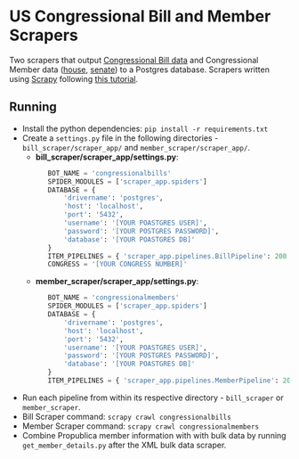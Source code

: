 # US Congressional Bill and Member Scrapers

Two scrapers that output [Congressional Bill data](https://www.gpo.gov/fdsys/bulkdata/BILLSTATUS) and Congressional Member data ([house](http://clerk.house.gov/xml/lists/MemberData.xml), [senate](https://www.senate.gov/general/contact_information/senators_cfm.xml)) to a Postgres database. Scrapers written using [Scrapy](https://scrapy.org/) following [this tutorial](http://newcoder.io/scrape/intro/).

## Running

* Install the python dependencies: `pip install -r requirements.txt`
* Create a `settings.py` file in the following directories - `bill_scraper/scraper_app/` and `member_scraper/scraper_app/`.
   * **bill_scraper/scraper_app/settings.py**:
     ```python
        BOT_NAME = 'congressionalbills'
        SPIDER_MODULES = ['scraper_app.spiders']
        DATABASE = {
            'drivername': 'postgres',
            'host': 'localhost',
            'port': '5432',
            'username': '[YOUR POASTGRES USER]',
            'password': '[YOUR POSTGRES PASSWORD]',
            'database': '[YOUR POASTGRES DB]'
        }
        ITEM_PIPELINES = { 'scraper_app.pipelines.BillPipeline': 200 }
        CONGRESS = '[YOUR CONGRESS NUMBER]'
     ```
   * **member_scraper/scraper_app/settings.py**:
     ```python
        BOT_NAME = 'congressionalmembers'
        SPIDER_MODULES = ['scraper_app.spiders']
        DATABASE = {
            'drivername': 'postgres',
            'host': 'localhost',
            'port': '5432',
            'username': '[YOUR POASTGRES USER]',
            'password': '[YOUR POSTGRES PASSWORD]',
            'database': '[YOUR POASTGRES DB]'
        }
        ITEM_PIPELINES = { 'scraper_app.pipelines.MemberPipeline': 200 }
     ```
* Run each pipeline from within its respective directory - `bill_scraper` or `member_scraper`.
* Bill Scraper command: `scrapy crawl congressionalbills`
* Member Scraper command: `scrapy crawl congressionalmembers`
* Combine Propublica member information with with bulk data by running `get_member_details.py` after the XML bulk data scraper.
